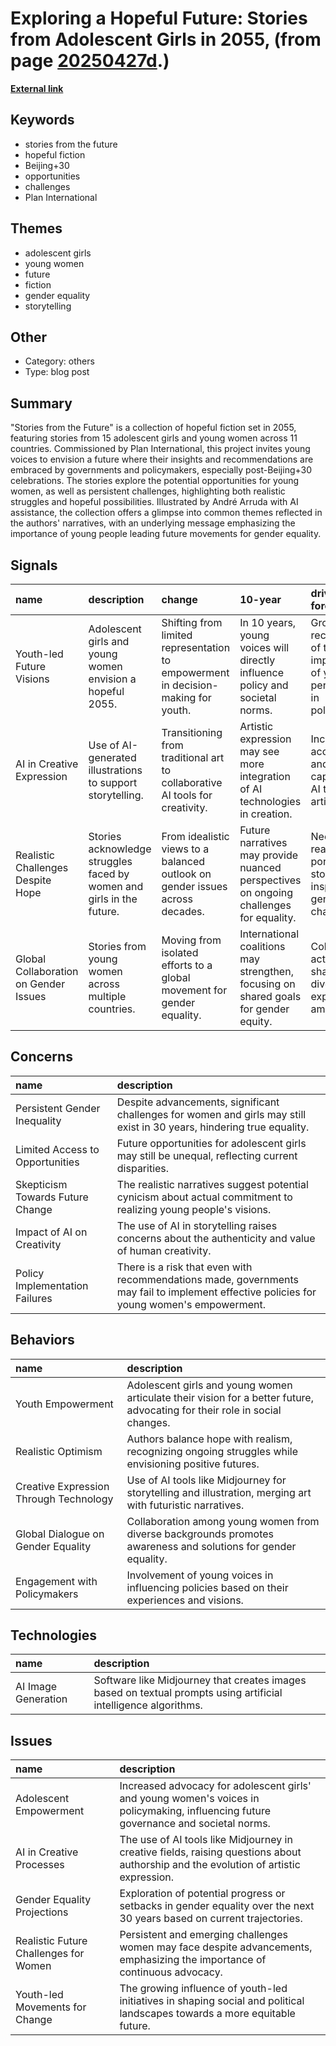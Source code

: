 # __Exploring a Hopeful Future: Stories from Adolescent Girls in 2055__, (from page [20250427d](https://kghosh.substack.com/p/20250427d).)

__[External link](https://plan-international.org/publications/stories-from-the-future/)__



## Keywords

* stories from the future
* hopeful fiction
* Beijing+30
* opportunities
* challenges
* Plan International

## Themes

* adolescent girls
* young women
* future
* fiction
* gender equality
* storytelling

## Other

* Category: others
* Type: blog post

## Summary

"Stories from the Future" is a collection of hopeful fiction set in 2055, featuring stories from 15 adolescent girls and young women across 11 countries. Commissioned by Plan International, this project invites young voices to envision a future where their insights and recommendations are embraced by governments and policymakers, especially post-Beijing+30 celebrations. The stories explore the potential opportunities for young women, as well as persistent challenges, highlighting both realistic struggles and hopeful possibilities. Illustrated by André Arruda with AI assistance, the collection offers a glimpse into common themes reflected in the authors' narratives, with an underlying message emphasizing the importance of young people leading future movements for gender equality.

## Signals

| name                                  | description                                                           | change                                                                            | 10-year                                                                                | driving-force                                                                |   relevancy |
|:--------------------------------------|:----------------------------------------------------------------------|:----------------------------------------------------------------------------------|:---------------------------------------------------------------------------------------|:-----------------------------------------------------------------------------|------------:|
| Youth-led Future Visions              | Adolescent girls and young women envision a hopeful 2055.             | Shifting from limited representation to empowerment in decision-making for youth. | In 10 years, young voices will directly influence policy and societal norms.           | Growing recognition of the importance of youth perspectives in policymaking. |           4 |
| AI in Creative Expression             | Use of AI-generated illustrations to support storytelling.            | Transitioning from traditional art to collaborative AI tools for creativity.      | Artistic expression may see more integration of AI technologies in creation.           | Increased accessibility and capability of AI tools for artists.              |           3 |
| Realistic Challenges Despite Hope     | Stories acknowledge struggles faced by women and girls in the future. | From idealistic views to a balanced outlook on gender issues across decades.      | Future narratives may provide nuanced perspectives on ongoing challenges for equality. | Need for realistic portrayals in storytelling to inspire genuine change.     |           4 |
| Global Collaboration on Gender Issues | Stories from young women across multiple countries.                   | Moving from isolated efforts to a global movement for gender equality.            | International coalitions may strengthen, focusing on shared goals for gender equity.   | Collective action and sharing of diverse experiences among youth.            |           5 |

## Concerns

| name                             | description                                                                                                                              |
|:---------------------------------|:-----------------------------------------------------------------------------------------------------------------------------------------|
| Persistent Gender Inequality     | Despite advancements, significant challenges for women and girls may still exist in 30 years, hindering true equality.                   |
| Limited Access to Opportunities  | Future opportunities for adolescent girls may still be unequal, reflecting current disparities.                                          |
| Skepticism Towards Future Change | The realistic narratives suggest potential cynicism about actual commitment to realizing young people's visions.                         |
| Impact of AI on Creativity       | The use of AI in storytelling raises concerns about the authenticity and value of human creativity.                                      |
| Policy Implementation Failures   | There is a risk that even with recommendations made, governments may fail to implement effective policies for young women's empowerment. |

## Behaviors

| name                                   | description                                                                                                                |
|:---------------------------------------|:---------------------------------------------------------------------------------------------------------------------------|
| Youth Empowerment                      | Adolescent girls and young women articulate their vision for a better future, advocating for their role in social changes. |
| Realistic Optimism                     | Authors balance hope with realism, recognizing ongoing struggles while envisioning positive futures.                       |
| Creative Expression Through Technology | Use of AI tools like Midjourney for storytelling and illustration, merging art with futuristic narratives.                 |
| Global Dialogue on Gender Equality     | Collaboration among young women from diverse backgrounds promotes awareness and solutions for gender equality.             |
| Engagement with Policymakers           | Involvement of young voices in influencing policies based on their experiences and visions.                                |

## Technologies

| name                | description                                                                                                     |
|:--------------------|:----------------------------------------------------------------------------------------------------------------|
| AI Image Generation | Software like Midjourney that creates images based on textual prompts using artificial intelligence algorithms. |

## Issues

| name                                  | description                                                                                                                          |
|:--------------------------------------|:-------------------------------------------------------------------------------------------------------------------------------------|
| Adolescent Empowerment                | Increased advocacy for adolescent girls' and young women's voices in policymaking, influencing future governance and societal norms. |
| AI in Creative Processes              | The use of AI tools like Midjourney in creative fields, raising questions about authorship and the evolution of artistic expression. |
| Gender Equality Projections           | Exploration of potential progress or setbacks in gender equality over the next 30 years based on current trajectories.               |
| Realistic Future Challenges for Women | Persistent and emerging challenges women may face despite advancements, emphasizing the importance of continuous advocacy.           |
| Youth-led Movements for Change        | The growing influence of youth-led initiatives in shaping social and political landscapes towards a more equitable future.           |